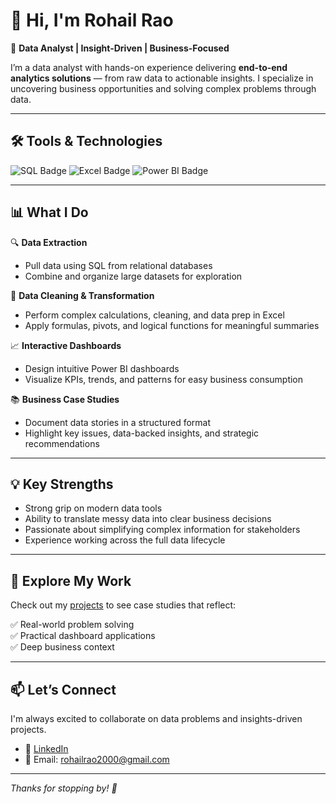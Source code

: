 # 👋 Hi, I'm Rohail Rao

🎯 **Data Analyst | Insight-Driven | Business-Focused**

I’m a data analyst with hands-on experience delivering **end-to-end analytics solutions** — from raw data to actionable insights. I specialize in uncovering business opportunities and solving complex problems through data.

---

## 🛠️ Tools & Technologies

<p align="left">
  <img src="https://img.shields.io/badge/SQL-316192?style=for-the-badge&logo=postgresql&logoColor=white" alt="SQL Badge"/>
  <img src="https://img.shields.io/badge/Excel-217346?style=for-the-badge&logo=microsoft-excel&logoColor=white" alt="Excel Badge"/>
  <img src="https://img.shields.io/badge/Power%20BI-F2C811?style=for-the-badge&logo=power-bi&logoColor=black" alt="Power BI Badge"/>
</p>

---

## 📊 What I Do

🔍 **Data Extraction**  
- Pull data using SQL from relational databases  
- Combine and organize large datasets for exploration

🧮 **Data Cleaning & Transformation**  
- Perform complex calculations, cleaning, and data prep in Excel  
- Apply formulas, pivots, and logical functions for meaningful summaries

📈 **Interactive Dashboards**  
- Design intuitive Power BI dashboards  
- Visualize KPIs, trends, and patterns for easy business consumption

📚 **Business Case Studies**  
- Document data stories in a structured format  
- Highlight key issues, data-backed insights, and strategic recommendations

---

## 💡 Key Strengths

- Strong grip on modern data tools  
- Ability to translate messy data into clear business decisions  
- Passionate about simplifying complex information for stakeholders  
- Experience working across the full data lifecycle

---

## 📁 Explore My Work

Check out my [projects](https://rohailrao.vercel.app/projects) to see case studies that reflect:

✅ Real-world problem solving  
✅ Practical dashboard applications  
✅ Deep business context

---

## 📫 Let’s Connect

I'm always excited to collaborate on data problems and insights-driven projects.

- 💼 [LinkedIn](https://www.linkedin.com/in/muhammad-rohail-rao-170414215/)
- 📧 Email: rohailrao2000@gmail.com

---

*Thanks for stopping by! 👋*

